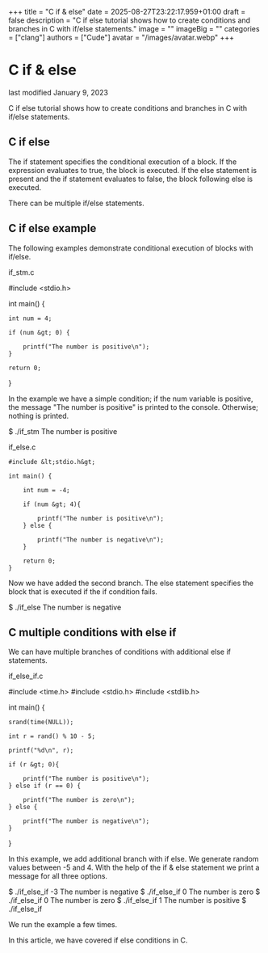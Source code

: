 +++
title = "C if & else"
date = 2025-08-27T23:22:17.959+01:00
draft = false
description = "C if else tutorial shows how to create conditions and branches in C with if/else statements."
image = ""
imageBig = ""
categories = ["clang"]
authors = ["Cude"]
avatar = "/images/avatar.webp"
+++

# C if &amp; else

last modified January 9, 2023

C if else tutorial shows how to create conditions and branches in C with if/else
statements.

## C if else

The if statement specifies the conditional execution 
of a block. If the expression evaluates to true, the block is executed. 
If the else statement is present and the if statement evaluates
to false, the block following else is executed. 

There can be multiple if/else statements.

## C if else example

The following examples demonstrate conditional execution of blocks with if/else.

if_stm.c
  

#include &lt;stdio.h&gt;

int main() {
    
    int num = 4;
    
    if (num &gt; 0) {

        printf("The number is positive\n");
    }

    return 0;
}

In the example we have a simple condition; if the num variable 
is positive, the message "The number is positive" is printed to the console.
Otherwise; nothing is printed. 

$ ./if_stm 
The number is positive

if_else.c
  

```
#include &lt;stdio.h&gt;

int main() {
    
    int num = -4;
    
    if (num &gt; 4){

        printf("The number is positive\n");
    } else {

        printf("The number is negative\n");
    }

    return 0;
}

```

Now we have added the second branch. The else statement specifies
the block that is executed if the if condition fails.

$ ./if_else 
The number is negative

## C multiple conditions with else if

We can have multiple branches of conditions with additional else if
statements.

if_else_if.c
  

#include &lt;time.h&gt;
#include &lt;stdio.h&gt;
#include &lt;stdlib.h&gt;

int main() {

    srand(time(NULL));

    int r = rand() % 10 - 5;

    printf("%d\n", r);
    
    if (r &gt; 0){

        printf("The number is positive\n");
    } else if (r == 0) {

        printf("The number is zero\n");
    } else {

        printf("The number is negative\n");
    }
}

In this example, we add additional branch with if else. We generate 
random values between -5 and 4. With the help of the if &amp;
else statement we print a message for all three options.

$ ./if_else_if 
-3
The number is negative
$ ./if_else_if 
0
The number is zero
$ ./if_else_if 
0
The number is zero
$ ./if_else_if 
1
The number is positive
$ ./if_else_if 

We run the example a few times.

In this article, we have covered if else conditions in C.